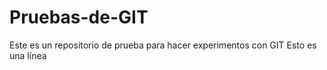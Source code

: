 # Pruebas-de-GIT
Este es un repositorio de prueba para hacer experimentos con GIT
Esto es una línea
